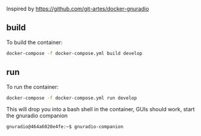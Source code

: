 Inspired by https://github.com/git-artes/docker-gnuradio

## build

To build the container:
```bash
docker-compose -f docker-compose.yml build develop
```

## run

To run the container:
```bash
docker-compose -f docker-compose.yml run develop
```

This will drop you into a bash shell in the container, GUIs should work, start the gnuradio companion
```bash
gnuradio@464a6020e4fe:~$ gnuradio-companion 
```

